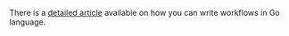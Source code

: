 
There is a [detailed article][1] available on how you can write workflows in Go language.

[1]:	https://medium.com/@NikitaVoloboev/writing-alfred-workflows-in-go-2a44f62dc432